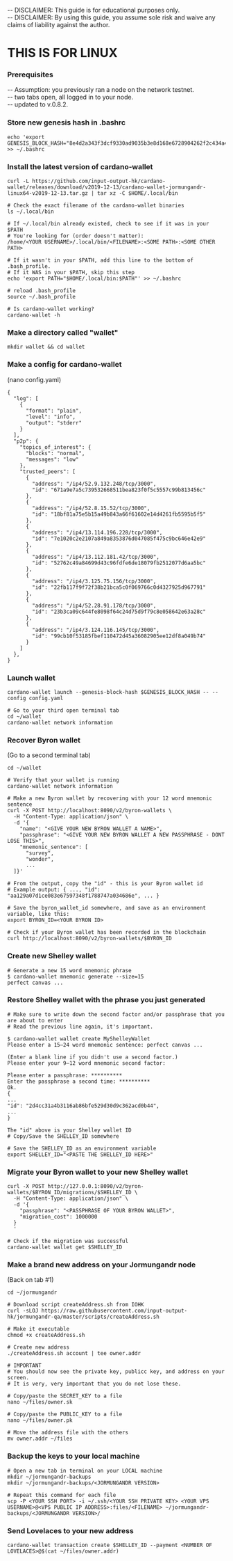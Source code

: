 -- DISCLAIMER: This guide is for educational purposes only.    
-- DISCLAIMER: By using this guide, you assume sole risk and waive any claims of liability against the author.  

# THIS IS FOR LINUX

### Prerequisites
-- Assumption: you previously ran a node on the network testnet.   
-- two tabs open, all logged in to your node.   
-- updated to v.0.8.2.   

### Store new genesis hash in .bashrc
```
echo 'export GENESIS_BLOCK_HASH="8e4d2a343f3dcf9330ad9035b3e8d168e6728904262f2c434a4f8f934ec7b676"' >> ~/.bashrc
```
 
### Install the latest version of cardano-wallet
```
curl -L https://github.com/input-output-hk/cardano-wallet/releases/download/v2019-12-13/cardano-wallet-jormungandr-linux64-v2019-12-13.tar.gz | tar xz -C $HOME/.local/bin
```
```
# Check the exact filename of the cardano-wallet binaries
ls ~/.local/bin

# If ~/.local/bin already existed, check to see if it was in your $PATH
# You're looking for (order doesn't matter):
/home/<YOUR USERNAME>/.local/bin/<FILENAME>:<SOME PATH>:<SOME OTHER PATH>

# If it wasn't in your $PATH, add this line to the bottom of .bash_profile.
# If it WAS in your $PATH, skip this step
echo 'export PATH="$HOME/.local/bin:$PATH"' >> ~/.bashrc

# reload .bash_profile
source ~/.bash_profile

# Is cardano-wallet working?
cardano-wallet -h
```

### Make a directory called "wallet"
`mkdir wallet && cd wallet`

### Make a config for cardano-wallet
(nano config.yaml)
```
{
  "log": [
    {
      "format": "plain",
      "level": "info",
      "output": "stderr"
    }
  ],
  "p2p": {
    "topics_of_interest": {
      "blocks": "normal",
      "messages": "low"
    },
    "trusted_peers": [
      {
        "address": "/ip4/52.9.132.248/tcp/3000",
        "id": "671a9e7a5c739532668511bea823f0f5c5557c99b813456c"
      },
      {
        "address": "/ip4/52.8.15.52/tcp/3000",
        "id": "18bf81a75e5b15a49b843a66f61602e14d4261fb5595b5f5"
      },
      {
        "address": "/ip4/13.114.196.228/tcp/3000",
        "id": "7e1020c2e2107a849a8353876d047085f475c9bc646e42e9"
      },
      {
        "address": "/ip4/13.112.181.42/tcp/3000",
        "id": "52762c49a84699d43c96fdfe6de18079fb2512077d6aa5bc"
      },
      {
        "address": "/ip4/3.125.75.156/tcp/3000",
        "id": "22fb117f9f72f38b21bca5c0f069766c0d4327925d967791"
      },
      {
        "address": "/ip4/52.28.91.178/tcp/3000",
        "id": "23b3ca09c644fe8098f64c24d75d9f79c8e058642e63a28c"
      },
      {
        "address": "/ip4/3.124.116.145/tcp/3000",
        "id": "99cb10f53185fbef110472d45a36082905ee12df8a049b74"
      }
    ]
  },
}
```

### Launch wallet
```
cardano-wallet launch --genesis-block-hash $GENESIS_BLOCK_HASH -- --config config.yaml

# Go to your third open terminal tab
cd ~/wallet
cardano-wallet network information
```

### Recover Byron wallet
(Go to a second terminal tab)
```
cd ~/wallet

# Verify that your wallet is running
cardano-wallet network information

# Make a new Byron wallet by recovering with your 12 word mnemonic sentence
curl -X POST http://localhost:8090/v2/byron-wallets \
  -H "Content-Type: application/json" \
  -d '{
    "name": "<GIVE YOUR NEW BYRON WALLET A NAME>",
    "passphrase": "<GIVE YOUR NEW BYRON WALLET A NEW PASSPHRASE - DONT LOSE THIS>",
    "mnemonic_sentence": [
      "survey",
      "wonder",
      ...
  ]}'
  
# From the output, copy the "id" - this is your Byron wallet id
# Example output: { ..., "id": "aa129a07d1ce083e67597348f1788747a034686e", ... }

# Save the byron_wallet_id somewhere, and save as an environment variable, like this:
export BYRON_ID=<YOUR BYRON ID>

# Check if your Byron wallet has been recorded in the blockchain
curl http://localhost:8090/v2/byron-wallets/$BYRON_ID
```
### Create new Shelley wallet
```
# Generate a new 15 word mnemonic phrase
$ cardano-wallet mnemonic generate --size=15
perfect canvas ...
```
### Restore Shelley wallet with the phrase you just generated
```
# Make sure to write down the second factor and/or passphrase that you are about to enter
# Read the previous line again, it's important.

$ cardano-wallet wallet create MyShelleyWallet 
Please enter a 15–24 word mnemonic sentence: perfect canvas ...

(Enter a blank line if you didn't use a second factor.)
Please enter your 9–12 word mnemonic second factor: 

Please enter a passphrase: **********
Enter the passphrase a second time: **********
Ok.
{
...
"id": "2d4cc31a4b3116ab86bfe529d30d9c362acd0b44",
...
}

The "id" above is your Shelley wallet ID
# Copy/Save the SHELLEY_ID somewhere

# Save the SHELLEY_ID as an environment variable
export SHELLEY_ID="<PASTE THE SHELLEY_ID HERE>"
```

### Migrate your Byron wallet to your new Shelley wallet
```
curl -X POST http://127.0.0.1:8090/v2/byron-wallets/$BYRON_ID/migrations/$SHELLEY_ID \
  -H "Content-Type: application/json" \
  -d '{
    "passphrase": "<PASSPHRASE OF YOUR BYRON WALLET>",
    "migration_cost": 1000000
  }
  '
  
# Check if the migration was successful
cardano-wallet wallet get $SHELLEY_ID
```

### Make a brand new address on your Jormungandr node
(Back on tab #1)
```
cd ~/jormungandr

# Download script createAddress.sh from IOHK
curl -sLOJ https://raw.githubusercontent.com/input-output-hk/jormungandr-qa/master/scripts/createAddress.sh

# Make it executable
chmod +x createAddress.sh

# Create new address
./createAddress.sh account | tee owner.addr

# IMPORTANT
# You should now see the private key, publicc key, and address on your screen.
# It is very, very important that you do not lose these.

# Copy/paste the SECRET_KEY to a file
nano ~/files/owner.sk

# Copy/paste the PUBLIC_KEY to a file
nano ~/files/owner.pk

# Move the address file with the others
mv owner.addr ~/files
```

### Backup the keys to your local machine
```
# Open a new tab in terminal on your LOCAL machine
mkdir ~/jormungandr-backups
mkdir ~/jormungandr-backups/<JORMUNGANDR VERSION>

# Repeat this command for each file
scp -P <YOUR SSH PORT> -i ~/.ssh/<YOUR SSH PRIVATE KEY> <YOUR VPS USERNAME>@<VPS PUBLIC IP ADDRESS>:files/<FILENAME> ~/jormungandr-backups/<JORMUNGANDR VERSION>/
```

### Send Lovelaces to your new address
`cardano-wallet transaction create $SHELLEY_ID --payment <NUMBER OF LOVELACES>@$(cat ~/files/owner.addr)`


